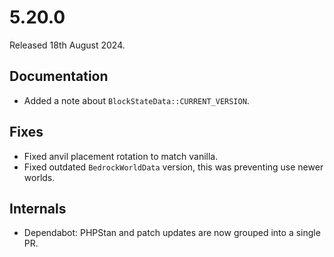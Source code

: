 # 5.20.0
Released 18th August 2024.

## Documentation
- Added a note about `BlockStateData::CURRENT_VERSION`.

## Fixes
- Fixed anvil placement rotation to match vanilla.
- Fixed outdated `BedrockWorldData` version, this was preventing use newer worlds.

## Internals
- Dependabot: PHPStan and patch updates are now grouped into a single PR.
